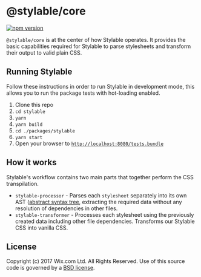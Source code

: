 # @stylable/core

[![npm version](https://img.shields.io/npm/v/@stylable/core.svg)](https://www.npmjs.com/package/stylable/core)

`@stylable/core` is at the center of how Stylable operates. It provides the basic capabilities required for Stylable to parse stylesheets and transform their output to valid plain CSS.

## Running Stylable

Follow these instructions in order to run Stylable in development mode, this allows you to run the package tests with hot-loading enabled.
1. Clone this repo
2. `cd stylable`
3. `yarn`
4. `yarn build`
5. `cd ./packages/stylable`
6. `yarn start`
7. Open your browser to [`http://localhost:8080/tests.bundle`](http://localhost:8080/tests.bundle)

## How it works

Stylable's workflow contains two main parts that together perform the CSS transpilation.

- `stylable-processor` - Parses each `stylesheet` separately into its own AST ([abstract syntax tree](https://en.wikipedia.org/wiki/Abstract_syntax_tree), extracting the required data without any resolution of dependencies in other files.
- `stylable-transformer` - Processes each stylesheet using the previously created data including other file dependencies. Transforms our Stylable CSS into vanilla CSS.

## License

Copyright (c) 2017 Wix.com Ltd. All Rights Reserved. Use of this source code is governed by a [BSD license](./LICENSE).
